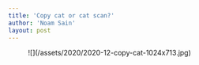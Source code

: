 ```yaml
---
title: 'Copy cat or cat scan?'
author: 'Noam Sain'
layout: post
---
```


<figure class="wp-block-image size-large">![](/assets/2020/2020-12-copy-cat-1024x713.jpg)</figure>